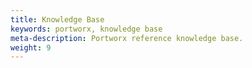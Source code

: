 ```yaml
---
title: Knowledge Base
keywords: portworx, knowledge base
meta-description: Portworx reference knowledge base.
weight: 9
---
```

